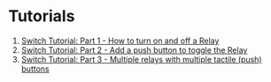# Tutorials
1. [Switch Tutorial: Part 1 - How to turn on and off a Relay](https://help.sinric.pro/pages/tutorials/switch/part-1)
2. [Switch Tutorial: Part 2 - Add a push button to toggle the Relay](https://help.sinric.pro/pages/tutorials/switch/part-2)
3. [Switch Tutorial: Part 3 - Multiple relays with multiple tactile (push) buttons](https://help.sinric.pro/pages/tutorials/switch/part-3)
